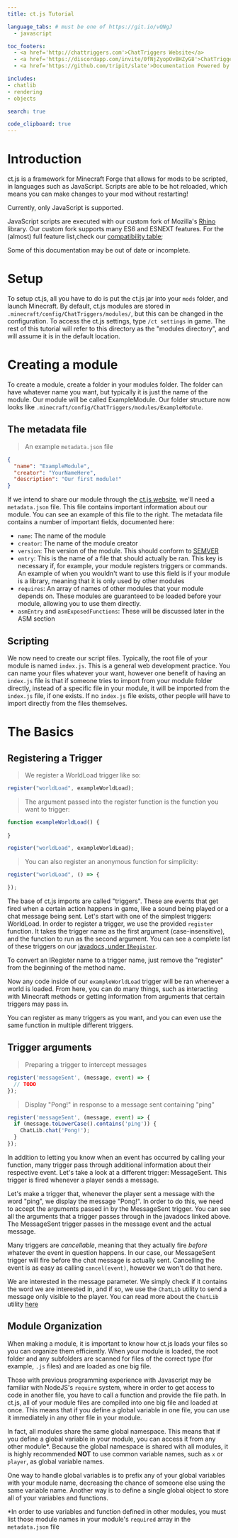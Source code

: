 ```yaml
---
title: ct.js Tutorial

language_tabs: # must be one of https://git.io/vQNgJ
  - javascript

toc_footers:
  - <a href='http://chattriggers.com'>ChatTriggers Website</a>
  - <a href='https://discordapp.com/invite/0fNjZyopOvBHZyG8'>ChatTriggers Discord</a>
  - <a href='https://github.com/tripit/slate'>Documentation Powered by Slate</a>

includes:
- chatlib
- rendering
- objects

search: true

code_clipboard: true
---
```


# Introduction

ct.js is a framework for Minecraft Forge that allows for mods to be scripted, in
languages such as JavaScript. Scripts are able to be hot reloaded, which means
you can make changes to your mod without restarting!

<aside class="warning">
  Currently, only JavaScript is supported.
</aside>

JavaScript scripts are executed with our custom fork of Mozilla's 
[Rhino](https://developer.mozilla.org/en-US/docs/Mozilla/Projects/Rhino)
library. Our custom fork supports many ES6 and ESNEXT features. For the (almost)
full feature list,check our 
[compatibility table](https://chattriggers.github.io/rhino/);

<aside class="warning">
  Some of this documentation may be out of date or incomplete.
</aside>

# Setup

To setup ct.js, all you have to do is put the ct.js jar into your `mods` folder,
and launch Minecraft. By default, ct.js modules are stored in 
`.minecraft/config/ChatTriggers/modules/`, but this can be changed in the 
configuration. To access the ct.js settings, type `/ct settings` in game. The 
rest of this tutorial will refer to this directory as the "modules directory",
and will assume it is in the default location.
 
# Creating a module

To create a module, create a folder in your modules folder. The folder can have
whatever name you want, but typically it is just the name of the module. Our
module will be called ExampleModule. Our folder structure now looks like 
`.minecraft/config/ChatTriggers/modules/ExampleModule`.

## The metadata file

> An example `metadata.json` file

```json
{
  "name": "ExampleModule",
  "creator": "YourNameHere",
  "description": "Our first module!"
}
```


If we intend to share our module through the 
[ct.js website](https://chattriggers.com), we'll need a `metadata.json` file.
This file contains important information about our module. You can see an
example of this file to the right. The metadata file contains a number of 
important fields, documented here:

- `name`: The name of the module
- `creator`: The name of the module creator
- `version`: The version of the module. This should conform to 
  [SEMVER](https://semver.org/)
- `entry`: This is the name of a file that should actually be ran. This key is
  necessary if, for example, your module registers triggers or commands. An 
  example of when you wouldn't want to use this field is if your module is a 
  library, meaning that it is only used by other modules
- `requires`: An array of names of other modules that your module depends on.
  These modules are guaranteed to be loaded before your module, allowing you to 
  use them directly.
- `asmEntry` and `asmExposedFunctions`: These will be discussed later in the ASM
  section

## Scripting

We now need to create our script files. Typically, the root file of your module
is named `index.js`. This is a general web development practice. You can name
your files whatever your want, however one benefit of having an `index.js` file
is that if someone tries to import from your module folder directly, instead of
a specific file in your module, it will be imported from the `index.js` file, if
one exists. If no `index.js` file exists, other people will have to import
directly from the files themselves.

# The Basics

## Registering a Trigger

>We register a WorldLoad trigger like so:

```javascript
register("worldLoad", exampleWorldLoad);
```

>The argument passed into the register function is the function you want to trigger:

```javascript
function exampleWorldLoad() {
  
}

register("worldLoad", exampleWorldLoad);
```

>You can also register an anonymous function for simplicity:

```javascript
register("worldLoad", () => {

});
```

The base of ct.js imports are called "triggers". These are events that get fired
when a certain action happens in game, like a sound being played or a chat 
message being sent. Let's start with one of the simplest triggers: WorldLoad. In
order to register a trigger, we use the provided `register` function. It takes
the trigger name as the first argument (case-insensitive), and the function to
run as the second argument. You can see a complete list of these triggers on our 
[javadocs, under `IRegister`](https://www.chattriggers.com/javadocs/com/chattriggers/ctjs/engine/IRegister.html).

<aside class="notice">
  To convert an IRegister name to a trigger name, just remove the "register" from the beginning of the method name.
</aside>

Now any code inside of our `exampleWorldLoad` trigger will be ran whenever a world is loaded. From here, you 
can do many things, such as interacting with Minecraft methods or getting information from arguments that 
certain triggers may pass in.

<aside class="notice">
  You can register as many triggers as you want, and you can even use the same function in multiple different triggers.
</aside>

## Trigger arguments

> Preparing a trigger to intercept messages

```js
register('messageSent', (message, event) => {
  // TODO
});
```

> Display "Pong!" in response to a message sent containing "ping"

```js
register('messageSent', (message, event) => {
  if (message.toLowerCase().contains('ping')) {
    ChatLib.chat('Pong!');
  }
});
```

In addition to letting you know when an event has occurred by calling your function, many trigger pass through additional information about their respective event. Let's take a look at a different trigger: MessageSent. This trigger is fired whenever a player sends a message.

Let's make a trigger that, whenever the player sent a message with the word "ping", we display the message "Pong!". In order to do this, we need to accept the arguments passed in by the MessageSent trigger. You can see all the arguments that a trigger passes through in the javadocs linked above. The MessageSent trigger passes in the message event and the actual message.

Many triggers are _cancellable_, meaning that they actually fire _before_ whatever the event in question happens. In our case, our MessageSent trigger will fire before the chat message is actually sent. Cancelling the event is as easy as calling `cancel(event)`, however we won't do that here.

We are interested in the message parameter. We simply check if it contains the word we are interested in, and if so, we use the `ChatLib` utility to send a message only visible to the player. You can read more about the `ChatLib` utility [here](TODO)

## Module Organization

When making a module, it is important to know how ct.js loads your files so you can organize them efficiently. When your module is loaded, the root folder and any subfolders are scanned for files of the correct type (for example, `.js` files) and are loaded as one big file. 

Those with previous programming experience with Javascript may be familiar with NodeJS's `require` system, where in order to get access to code in another file, you have to call a function and provide the file path. In ct.js, all of your module files are compiled into one big file and loaded at once. This means that if you define a global variable in one file, you can use it immediately in any other file in your module.

In fact, all modules share the same global namespace. This means that if you define a global variable in your module, you can access it from any other module*. Because the global namespace is shared with all modules, it is highly recommended **NOT** to use common variable names, such as `x` or `player`, as global variable names. 

One way to handle global variables is to prefix any of your global variables with your module name, decreasing the chance of someone else using the same variable name. Another way is to define a single global object to store all of your variables and functions.

<aside class="warning">*In order to use variables and function defined in other modules, you must list those module names in your module's <code>required</code> array in the <code>metadata.json</code> file</aside>